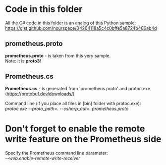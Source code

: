 ﻿# Code in this folder

All the C# code in this folder is an analog of this Python sample:
https://gist.github.com/nourspace/04264118a5c4c0bffe5a8724b486ab4d

## prometheus.proto

**prometheus.proto** - is taken from this very sample.<br>
  Note: it is **proto3**!

## Prometheus.cs

  **Prometheus.cs** - is generated from 'prometheus.proto' and protoc.exe (https://protobuf.dev/downloads/)

  Command line (if you place all files in [bin] folder with protoc.exe):<br> 
  _protoc.exe --proto_path=. --csharp_out=. prometheus.proto_

  
# Don't forget to enable the remote write feature on the Prometheus side

  Specify the Prometheus command line parameter:<br>
  _--web.enable-remote-write-receiver_